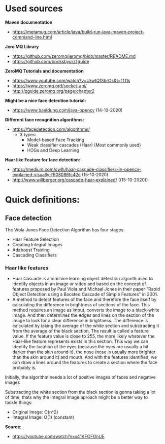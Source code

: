 # Used sources

**Maven documentation**

- https://metamug.com/article/java/build-run-java-maven-project-command-line.html

**Jero MQ Library**

- https://github.com/zeromq/jeromq/blob/master/README.md
- https://github.com/booksbyus/zguide

**ZeroMQ Tutorials and documentation**

- https://www.youtube.com/watch?v=UrwtQfSbrOs&t=1111s
- https://www.zeromq.ord/socket-api/
- http://zguide.zeromq.org/page:chapter2

**Might be a nice face detection tutorial:**
- https://www.baeldung.com/java-opencv (14-10-2020)

**Different face recognition algorithms:**
- https://facedetection.com/algorithms/
  - 3 types:
    - Model-based Face Tracking
    - Weak classifier cascades (Haar) (Most commonly used)
    - HOGs and Deep Learning

**Haar like Feature for face detection:**
- https://medium.com/swlh/haar-cascade-classifiers-in-opencv-explained-visually-f608086fc42c (15-10-2020)
- http://www.willberger.org/cascade-haar-explained/ ((15-10-2020))

# Quick definitions:

## Face detection 

The Viola Jones Face Detection Algorithm has four stages:
- Haar Feature Selection
- Creating  Integral Images
- Adaboost Training
- Cascading Classifiers

### Haar like features
- Haar Cascade is a machine learning object detection algorith used to identify objects in an image or video and based on the concept of ​​ features proposed by Paul Viola and Michael Jones in their paper "Rapid Object Detection using a Boosted Cascade of Simple Features" in 2001.
- A method to detect features of the face and therefore the face itself by calculating the difference in brightness of sections of the face. This method requires an image as imput, converts the image to a black-white image. And then determines the edges and lines on the section of the image to look for a clear difference in brightness. The difference is calculated by taking the average of the white section and substracting it from the average of the black section. The result is called a feature value. If the feature value is close to 255, the more likely whatever the Haar-like feature represents exists in this section. This way we can identify the location of the eyes (because the eyes are usually a bit darker than the skin around it), the nose (nose is usually more brighter than the skin around it) and mouth. And with the features identified, we can draw a lines around the features to create a section where the face probably is. 

Initially, the algorithm needs a lot of positive images of faces and negative images

Substracting the white section from the black section is gonna taking a lot of time, thats why the Integral Image aproach might be a better way to tackle things:
- Original Image: O(n^2)
- Integral Image: O(1) (constant)

**Source:**
- https://youtube.com/watch?v=x41KFOFGnUE
